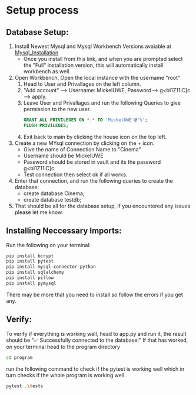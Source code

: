 # Setup process

## Database Setup:
1. Install Newest Mysql and Mysql Workbench Versions avaiable at [Mysql_Installation](https://dev.mysql.com/downloads/file/?id=536788) 
    - Once you install from this link, and when you are prompted select the "Full" installation version, this will automatically install workbench as well.
2. Open Workbench, Open the local instance with the username "root" 
    1. Head to User and Privallages on the left column.
    2. "Add account" --> Username: MickelUWE, Password--> g<bI1Z11iC]c --> apply.
    3. Leave User and Privallages and run the following Queries to give permission to the new user.
        ```sql
        GRANT ALL PRIVILEGES ON *.* TO 'MickelUWE'@'%';
        FLUSH PRIVILEGES;
        ```
    4. Exit back to main by clicking the house icon on the top left.
3. Create a new MYsql connection by clicking on the + icon.
    - Give the name of Connection Name to "Cinema"
    - Username should be MickelUWE
    - Password should be stored in vault and its the password g<bI1Z11iC]c
    - Test connection then select ok if all works.
4. Enter that connection, and run the following queries to create the database:
    - create database Cinema;
    - create database testdb;
5. That should be all for the database setup, if you encountered any issues please let me know.

## Installing Neccessary Imports:
Run the following on your terminal:
```bash
pip install bcrypt
pip install pytest
pip install mysql-connector-python
pip install sqlalchemy
pip install pillow
pip install pymysql
```
There may be more that you need to install so follow the errors if you get any.

## Verify:
To verify if everything is working well, head to app.py and run it, the result should be "✅ Successfully connected to the database!"
If that has worked, on your terminal head to the program directory
```bash
cd program
```
run the following command to check if the pytest is working well which in turn checks if the whole program is working well.
```bash
pytest .\tests
```